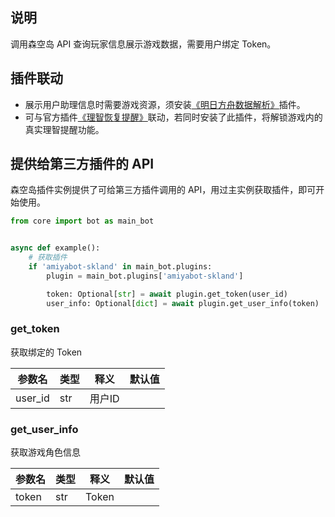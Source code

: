 ## 说明

调用森空岛 API 查询玩家信息展示游戏数据，需要用户绑定 Token。

## 插件联动

- 展示用户助理信息时需要游戏资源，须安装[《明日方舟数据解析》](/#/shop)插件。
- 可与官方插件[《理智恢复提醒》](/#/shop)联动，若同时安装了此插件，将解锁游戏内的真实理智提醒功能。

## 提供给第三方插件的 API

森空岛插件实例提供了可给第三方插件调用的 API，用过主实例获取插件，即可开始使用。

```python
from core import bot as main_bot


async def example():
    # 获取插件
    if 'amiyabot-skland' in main_bot.plugins:
        plugin = main_bot.plugins['amiyabot-skland']

        token: Optional[str] = await plugin.get_token(user_id)
        user_info: Optional[dict] = await plugin.get_user_info(token)
```

### get_token

获取绑定的 Token

| 参数名     | 类型  | 释义   | 默认值 |
|---------|-----|------|-----|
| user_id | str | 用户ID |     |

### get_user_info

获取游戏角色信息

| 参数名   | 类型  | 释义    | 默认值 |
|-------|-----|-------|-----|
| token | str | Token |     |

